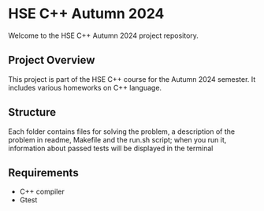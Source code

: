 # HSE C++ Autumn 2024

Welcome to the HSE C++ Autumn 2024 project repository.

## Project Overview

This project is part of the HSE C++ course for the Autumn 2024 semester. It includes various homeworks on C++ language.

## Structure

Each folder contains files for solving the problem, a description of the problem in readme, Makefile and the run.sh script; when you run it, information about passed tests will be displayed in the terminal

## Requirements

- C++ compiler
- Gtest
